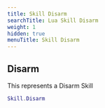 ```yaml
---
title: Skill Disarm
searchTitle: Lua Skill Disarm
weight: 1
hidden: true
menuTitle: Skill Disarm
---
```

## Disarm

This represents a Disarm Skill
```lua
Skill.Disarm
```